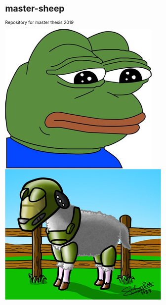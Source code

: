 # master-sheep
Repository for master thesis 2019

![alt text][logo]
![alt text][logo2]

[logo]: https://github.com/Imingen/master-sheep/blob/master/div/external-content.duckduckgo.com.jpg "Logo Title Text 2"
[logo2]: https://github.com/Imingen/master-sheep/blob/master/div/master_sheep_by_giulianobotter_d5n4zq6-fullview.jpg "Logo Title master sheep"
